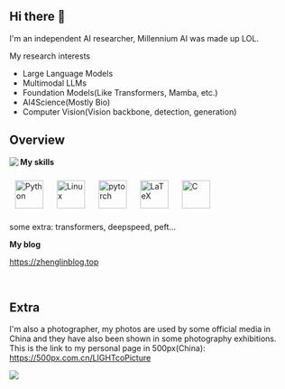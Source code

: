 ## Hi there 👋

I'm an independent AI researcher, Millennium AI was made up LOL.

My research interests
- Large Language Models
- Multimodal LLMs
- Foundation Models(Like Transformers, Mamba, etc.)
- AI4Science(Mostly Bio)
- Computer Vision(Vision backbone, detection, generation)

## Overview
<img align="left" src="https://github-readme-stats.vercel.app/api?username=JessePrince&include_all_commits=true&count_private-true&custom_title=HikariLi'%20GitHub%20Stats&line_height=30&show_icons=true&hide_border=true&bg_color=192133&title_color=efb752&icon_color=efb752&text_color=70bed9">

**My skills**

<a href="https://www.python.org/" target="_blank"><img style="margin: 10px" src="https://profilinator.rishav.dev/skills-assets/python-original.svg" alt="Python" height="50" /></a> <a href="https://www.linux.org/" target="_blank"><img style="margin: 10px" src="https://profilinator.rishav.dev/skills-assets/linux-original.svg" alt="Linux" height="50" /></a> <a href="https://pytorch.org/" target="_blank"><img style="margin: 10px" src="https://profilinator.rishav.dev/skills-assets/pytorch-icon.svg" alt="pytorch" height="50" /></a> <a href="https://www.latex-project.org/" target="_blank"><img style="margin: 10px" src="https://profilinator.rishav.dev/skills-assets/latex.png" alt="LaTeX" height="50" /></a> <a href="https://www.cprogramming.com/" target="_blank"><img style="margin: 10px" src="https://profilinator.rishav.dev/skills-assets/c-original.svg" alt="C" height="50" /></a>  

some extra: transformers, deepspeed, peft...

**My blog**

https://zhenglinblog.top

</td><td valign="top" width="33%">



</td><td valign="top" width="33%">



</td></tr></table>  

<br/>  

## Extra
I'm also a photographer, my photos are used by some official media in China and they have also been shown in some photography exhibitions. This is the link to my personal page in 500px(China): https://500px.com.cn/LIGHTcoPicture

<img src="https://komarev.com/ghpvc/?username=JessePrince&&style=flat-square" align="center" />
